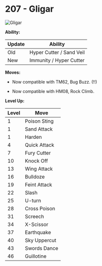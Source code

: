 # 207 - Gligar
![][207]

**Ability:**

Update | Ability
---    | ---
Old    | Hyper Cutter / Sand Veil
New    | Immunity / Hyper Cutter

**Moves:**

 - Now compatible with TM62, Bug Buzz. (!!)

 - Now compatible with HM08, Rock Climb.

**Level Up:**

Level | Move
---   | ---
  1   | Poison Sting
  1   | Sand Attack
  1   | Harden
  4   | Quick Attack
  7   | Fury Cutter
 10   | Knock Off
 13   | Wing Attack
 16   | Bulldoze
 19   | Feint Attack
 22   | Slash
 25   | U-turn
 28   | Cross Poison
 31   | Screech
 34   | X-Scissor
 37   | Earthquake
 40   | Sky Uppercut
 43   | Swords Dance
 46   | Guillotine



[207]: https://raw.githubusercontent.com/PokeAPI/sprites/master/sprites/pokemon/207.png "Gligar"
